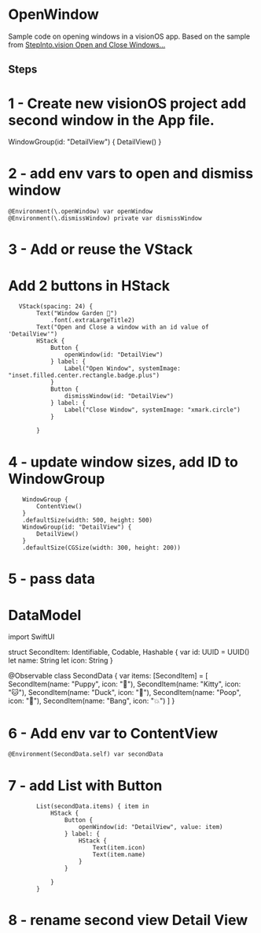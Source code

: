 # OpenWindow

Sample code on opening windows in a visionOS app. Based on the sample from [StepInto.vision Open and Close Windows...](https://stepinto.vision/example-code/open-and-close-windows-in-visionos-with-swiftui/)

## Steps

<!-- start:code block -->

# 1 - Create new visionOS project add second window in the App file.

WindowGroup(id: "DetailView") {
            DetailView()
        }
        
# 2 - add env vars to open and dismiss window

    @Environment(\.openWindow) var openWindow
    @Environment(\.dismissWindow) private var dismissWindow


# 3 - Add or reuse the VStack
# Add 2 buttons in HStack

       VStack(spacing: 24) {
            Text("Window Garden 🌸")
                .font(.extraLargeTitle2)
            Text("Open and Close a window with an id value of 'DetailView'")
            HStack {
                Button {
                    openWindow(id: "DetailView")
                } label: {
                    Label("Open Window", systemImage: "inset.filled.center.rectangle.badge.plus")
                }
                Button {
                    dismissWindow(id: "DetailView")
                } label: {
                    Label("Close Window", systemImage: "xmark.circle")
                }

            }

# 4 - update window sizes, add ID to WindowGroup

        WindowGroup {
            ContentView()
        }
        .defaultSize(width: 500, height: 500)
        WindowGroup(id: "DetailView") {
            DetailView()
        }
        .defaultSize(CGSize(width: 300, height: 200))
        
# 5 - pass data

# DataModel

import SwiftUI

struct SecondItem: Identifiable, Codable, Hashable {
    var id: UUID = UUID()
    let name: String
    let icon: String
}

@Observable
class SecondData {
    var items: [SecondItem] = [
        SecondItem(name: "Puppy", icon: "🐶"),
        SecondItem(name: "Kitty", icon: "🐱"),
        SecondItem(name: "Duck", icon: "🦆"),
        SecondItem(name: "Poop", icon: "💩"),
        SecondItem(name: "Bang", icon: "💥")
    ]
}

# 6 - Add env var to ContentView

    @Environment(SecondData.self) var secondData

# 7 - add List with Button

            List(secondData.items) { item in
                HStack {
                    Button {
                        openWindow(id: "DetailView", value: item)
                    } label: {
                        HStack {
                            Text(item.icon)
                            Text(item.name)
                        }
                    }

                }
            }

# 8 - rename second view Detail View

<!-- end:code block -->